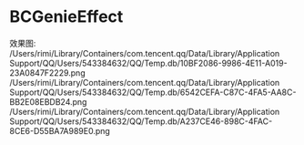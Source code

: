# BCGenieEffect
效果图:
/Users/rimi/Library/Containers/com.tencent.qq/Data/Library/Application Support/QQ/Users/543384632/QQ/Temp.db/10BF2086-9986-4E11-A019-23A0847F2229.png
/Users/rimi/Library/Containers/com.tencent.qq/Data/Library/Application Support/QQ/Users/543384632/QQ/Temp.db/6542CEFA-C87C-4FA5-AA8C-BB2E08EBDB24.png
/Users/rimi/Library/Containers/com.tencent.qq/Data/Library/Application Support/QQ/Users/543384632/QQ/Temp.db/A237CE46-898C-4FAC-8CE6-D55BA7A989E0.png